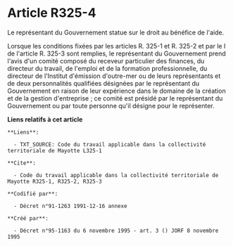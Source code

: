 # Article R325-4

Le représentant du Gouvernement statue sur le droit au bénéfice de l'aide.

Lorsque les conditions fixées par les articles R. 325-1 et R. 325-2 et par le I de l'article R. 325-3 sont remplies, le
représentant du Gouvernement prend l'avis d'un comité composé du receveur particulier des finances, du directeur du travail,
de l'emploi et de la formation professionnelle, du directeur de l'Institut d'émission d'outre-mer ou de leurs représentants
et de deux personnalités qualifiées désignées par le représentant du Gouvernement en raison de leur expérience dans le
domaine de la création et de la gestion d'entreprise ; ce comité est présidé par le représentant du Gouvernement ou par toute
personne qu'il désigne pour le représenter.

**Liens relatifs à cet article**

	**Liens**:

	  - TXT_SOURCE: Code du travail applicable dans la collectivité territoriale de Mayotte L325-1

	**Cite**:

	  - Code du travail applicable dans la collectivité territoriale de Mayotte R325-1, R325-2, R325-3

	**Codifié par**:

	  - Décret n°91-1263 1991-12-16 annexe

	**Créé par**:

	  - Décret n°95-1163 du 6 novembre 1995 - art. 3 () JORF 8 novembre 1995
